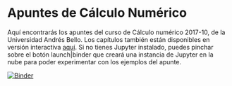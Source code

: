 # Apuntes de Cálculo Numérico

Aquí encontrarás los apuntes del curso de Cálculo numérico 2017-10, de la Universidad Andrés Bello. Los capítulos también están disponibles en versión interactiva [aquí](https://github.com/jaliste/calculo_numerico/tree/master/interactivas). Si no tienes Jupyter instalado, puedes pinchar sobre el botón launch\|binder que creará una instancia de Jupyter en la nube para poder experimentar con los ejemplos del apunte.

[![Binder](http://mybinder.org/badge.svg)](http://mybinder.org:/repo/jaliste/calculo_numerico)

